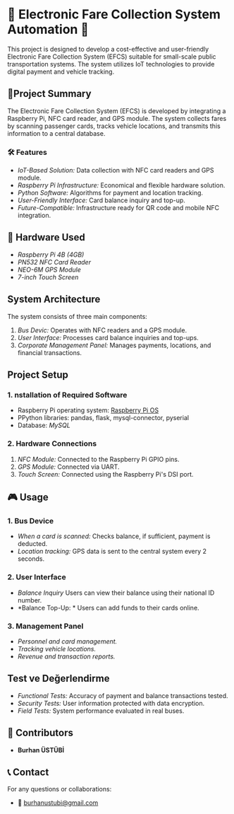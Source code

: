 # 🚀 Electronic Fare Collection System Automation 🚀

This project is designed to develop a cost-effective and user-friendly Electronic Fare Collection System (EFCS) suitable for small-scale public transportation systems. 
The system utilizes IoT technologies to provide digital payment and vehicle tracking.

## 🌟Project Summary
The Electronic Fare Collection System (EFCS) is developed by integrating a Raspberry Pi, NFC card reader, and GPS module. The system collects fares by scanning passenger cards, 
tracks vehicle locations, and transmits this information to a central database.

### 🛠 Features
- *IoT-Based Solution:* Data collection with NFC card readers and GPS module.
- *Raspberry Pi Infrastructure:* Economical and flexible hardware solution.
- *Python Software:* Algorithms for payment and location tracking.
- *User-Friendly Interface:* Card balance inquiry and top-up.
- *Future-Compatible:* Infrastructure ready for QR code and mobile NFC integration.

## 🔧 Hardware Used
- *Raspberry Pi 4B (4GB)*
- *PN532 NFC Card Reader*
- *NEO-6M GPS Module*
- *7-inch Touch Screen*

## System Architecture
The system consists of three main components:
1. *Bus Devic:* Operates with NFC readers and a GPS module.
2. *User Interface:* Processes card balance inquiries and top-ups.
3. *Corporate Management Panel:* Manages payments, locations, and financial transactions.

## Project Setup
### 1. nstallation of Required Software
- Raspberry Pi operating system: [Raspberry Pi OS](https://www.raspberrypi.com/software/)
- PPython libraries: pandas, flask, mysql-connector, pyserial
- Database: *MySQL*

### 2. Hardware Connections
1. *NFC Module:* Connected to the Raspberry Pi GPIO pins.
2. *GPS Module:* Connected via UART.
3. *Touch Screen:* Connected using the Raspberry Pi's DSI port.
   
## 🎮 Usage

### 1. Bus Device
- *When a card is scanned:* Checks balance, if sufficient, payment is deducted.
- *Location tracking:* GPS data is sent to the central system every 2 seconds.

### 2. User Interface
- *Balance Inquiry* Users can view their balance using their national ID number.
- *Balance Top-Up: * Users can add funds to their cards online.

### 3. Management Panel
- *Personnel and card management.*
- *Tracking vehicle locations.*
- *Revenue and transaction reports.*

## Test ve Değerlendirme
- *Functional Tests:* Accuracy of payment and balance transactions tested.
- *Security Tests:* User information protected with data encryption.
- *Field Tests:* System performance evaluated in real buses.

## 👥 Contributors

- **Burhan ÜSTÜBİ**

## 📞 Contact

For any questions or collaborations:

- 📧 burhanustubi@gmail.com


